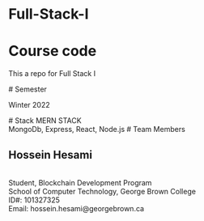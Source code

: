 # Full-Stack-I
# Course code
<p>This a repo for Full Stack I</p>
# Semester
<p>Winter 2022</p>
# Stack
MERN STACK<br>
MongoDb, Express, React, Node.js
# Team Members
<h2>Hossein Hesami</h2> <br>
Student, Blockchain Development Program <br>
School of Computer Technology, George Brown College <br>
ID#: 101327325 <br>
Email: hossein.hesami@georgebrown.ca